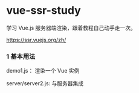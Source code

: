 # vue-ssr-study

学习 Vue.js 服务器端渲染，跟着教程自己动手走一次。

https://ssr.vuejs.org/zh/

### 1 基本用法

demo1.js： 渲染一个 Vue 实例

server/server2.js: 与服务器集成
